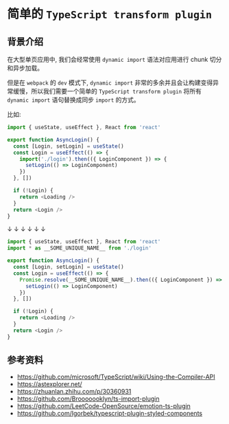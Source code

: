 # 简单的 `TypeScript transform plugin`

## 背景介绍
在大型单页应用中, 我们会经常使用 `dynamic import` 语法对应用进行 chunk 切分和异步加载。

但是在 `webpack` 的 `dev` 模式下, `dynamic import` 非常的多余并且会让构建变得异常缓慢，所以我们需要一个简单的 `TypeScript transform plugin` 将所有 `dynamic import` 语句替换成同步 `import` 的方式。

比如:

```ts
import { useState, useEffect }, React from 'react'

export function AsyncLogin() {
  const [Login, setLogin] = useState()
  const Login = useEffect(() => {
    import('./login').then(({ LoginComponent }) => {
      setLogin(() => LoginComponent)
    })
  }, [])

  if (!Login) {
    return <Loading />
  }
  return <Login />
}
```

 ↓ ↓ ↓ ↓ ↓ ↓

```ts
import { useState, useEffect }, React from 'react'
import * as __SOME_UNIQUE_NAME__ from './login'

export function AsyncLogin() {
  const [Login, setLogin] = useState()
  const Login = useEffect(() => {
    Promise.resolve(__SOME_UNIQUE_NAME__).then(({ LoginComponent }) => {
      setLogin(() => LoginComponent)
    })
  }, [])

  if (!Login) {
    return <Loading />
  }
  return <Login />
}
```

## 参考资料

- https://github.com/microsoft/TypeScript/wiki/Using-the-Compiler-API
- https://astexplorer.net/
- https://zhuanlan.zhihu.com/p/30360931
- https://github.com/Brooooooklyn/ts-import-plugin
- https://github.com/LeetCode-OpenSource/emotion-ts-plugin
- https://github.com/Igorbek/typescript-plugin-styled-components
